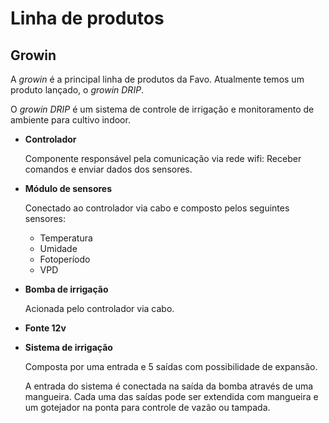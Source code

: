 # **Linha de produtos**
  ## **Growin**
  A *growin* é a principal linha de produtos da Favo. Atualmente temos um produto lançado, o *growin DRIP*.

  O *growin DRIP* é um sistema de controle de irrigação e monitoramento de ambiente para cultivo indoor.
  - **Controlador**

    Componente responsável pela comunicação via rede wifi: Receber comandos e enviar dados dos sensores.

  - **Módulo de sensores**

    Conectado ao controlador via cabo e composto pelos seguintes sensores:
    - Temperatura
    - Umidade
    - Fotoperíodo
    - VPD

  - **Bomba de irrigação**

    Acionada pelo controlador via cabo.

  - **Fonte 12v**

  - **Sistema de irrigação**

    Composta por uma entrada e 5 saídas com possibilidade de expansão.

    A entrada do sistema é conectada na saída da bomba através de uma mangueira.
    Cada uma das saídas pode ser extendida com mangueira e um gotejador na ponta para controle de vazão ou tampada.
